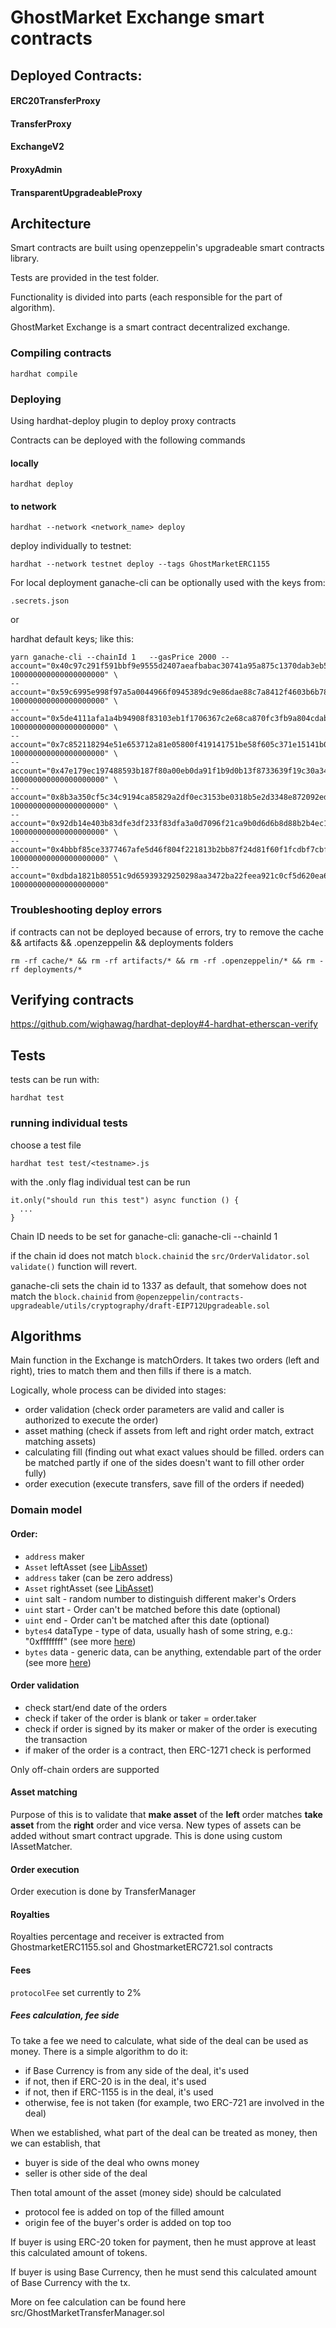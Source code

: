 # GhostMarket Exchange smart contracts

## Deployed Contracts:

#### ERC20TransferProxy

#### TransferProxy

#### ExchangeV2

#### ProxyAdmin

#### TransparentUpgradeableProxy

## Architecture

Smart contracts are built using openzeppelin's upgradeable smart contracts library.

Tests are provided in the test folder.

Functionality is divided into parts (each responsible for the part of algorithm).

GhostMarket Exchange is a smart contract decentralized exchange.

### Compiling contracts
```
hardhat compile
```
### Deploying

Using hardhat-deploy plugin to deploy proxy contracts

Contracts can be deployed with the following commands

#### locally

```
hardhat deploy

```

#### to network
```
hardhat --network <network_name> deploy
```

deploy individually to testnet:

```
hardhat --network testnet deploy --tags GhostMarketERC1155
```

For local deployment ganache-cli can be optionally used with the keys from:

```
.secrets.json
```
or

hardhat default keys; like this:

```
yarn ganache-cli --chainId 1   --gasPrice 2000 --account="0x40c97c291f591bbf9e9555d2407aeafbabac30741a95a875c1370dab3eb5e0dd, 100000000000000000000" \
--account="0x59c6995e998f97a5a0044966f0945389dc9e86dae88c7a8412f4603b6b78690d, 100000000000000000000" \
--account="0x5de4111afa1a4b94908f83103eb1f1706367c2e68ca870fc3fb9a804cdab365a, 100000000000000000000" \
--account="0x7c852118294e51e653712a81e05800f419141751be58f605c371e15141b007a6, 100000000000000000000" \
--account="0x47e179ec197488593b187f80a00eb0da91f1b9d0b13f8733639f19c30a34926a, 100000000000000000000" \
--account="0x8b3a350cf5c34c9194ca85829a2df0ec3153be0318b5e2d3348e872092edffba, 100000000000000000000" \
--account="0x92db14e403b83dfe3df233f83dfa3a0d7096f21ca9b0d6d6b8d88b2b4ec1564e, 100000000000000000000" \
--account="0x4bbbf85ce3377467afe5d46f804f221813b2bb87f24d81f60f1fcdbf7cbf4356, 100000000000000000000" \
--account="0xdbda1821b80551c9d65939329250298aa3472ba22feea921c0cf5d620ea67b97, 100000000000000000000"
```

### Troubleshooting deploy errors

if contracts can not be deployed because of errors, try to remove the cache && artifacts && .openzeppelin && deployments folders

`rm -rf cache/* && rm -rf artifacts/* && rm -rf .openzeppelin/* && rm -rf deployments/*`

## Verifying contracts

https://github.com/wighawag/hardhat-deploy#4-hardhat-etherscan-verify


## Tests

tests can be run with:

```
hardhat test
```

### running individual tests

choose a test file
```
hardhat test test/<testname>.js
```

with the .only flag individual test can be run
```
it.only("should run this test") async function () {
  ...
}
```

Chain ID needs to be set for ganache-cli:
ganache-cli --chainId 1

if the chain id does not match `block.chainid` the `src/OrderValidator.sol validate()` function will revert.

ganache-cli sets the chain id to 1337 as default, that somehow does not match the `block.chainid`
from `@openzeppelin/contracts-upgradeable/utils/cryptography/draft-EIP712Upgradeable.sol`


## Algorithms

Main function in the Exchange is matchOrders. It takes two orders (left and right), tries to match them and then fills if there is a match.

Logically, whole process can be divided into stages:

- order validation (check order parameters are valid and caller is authorized to execute the order)
- asset mathing (check if assets from left and right order match, extract matching assets)
- calculating fill (finding out what exact values should be filled. orders can be matched partly if one of the sides doesn't want to fill other order fully)
- order execution (execute transfers, save fill of the orders if needed)

### Domain model

#### Order:

- `address` maker
- `Asset` leftAsset (see [LibAsset](src/lib/LibAsset.md))
- `address` taker (can be zero address)
- `Asset` rightAsset (see [LibAsset](src/lib/LibAsset.md))
- `uint` salt - random number to distinguish different maker's Orders
- `uint` start - Order can't be matched before this date (optional)
- `uint` end - Order can't be matched after this date (optional)
- `bytes4` dataType - type of data, usually hash of some string, e.g.: "0xffffffff"
(see more [here](./src/LibOrderData.md))
- `bytes` data - generic data, can be anything, extendable part of the order (see more [here](./src/LibOrderData.md))

#### Order validation

- check start/end date of the orders
- check if taker of the order is blank or taker = order.taker
- check if order is signed by its maker or maker of the order is executing the transaction
- if maker of the order is a contract, then ERC-1271 check is performed

Only off-chain orders are supported

#### Asset matching

Purpose of this is to validate that **make asset** of the **left** order matches **take asset** from the **right** order and vice versa.
New types of assets can be added without smart contract upgrade. This is done using custom IAssetMatcher.

#### Order execution

Order execution is done by TransferManager

#### Royalties

Royalties percentage and receiver is extracted from GhostmarketERC1155.sol and GhostmarketERC721.sol contracts
#### Fees

`protocolFee` set currently to 2%

##### Fees calculation, fee side

To take a fee we need to calculate, what side of the deal can be used as money.
There is a simple algorithm to do it:

- if Base Currency is from any side of the deal, it's used
- if not, then if ERC-20 is in the deal, it's used
- if not, then if ERC-1155 is in the deal, it's used
- otherwise, fee is not taken (for example, two ERC-721 are involved in the deal)

When we established, what part of the deal can be treated as money, then we can establish, that

- buyer is side of the deal who owns money
- seller is other side of the deal

Then total amount of the asset (money side) should be calculated

- protocol fee is added on top of the filled amount
- origin fee of the buyer's order is added on top too

If buyer is using ERC-20 token for payment, then he must approve at least this calculated amount of tokens.

If buyer is using Base Currency, then he must send this calculated amount of Base Currency with the tx.

More on fee calculation can be found here src/GhostMarketTransferManager.sol
